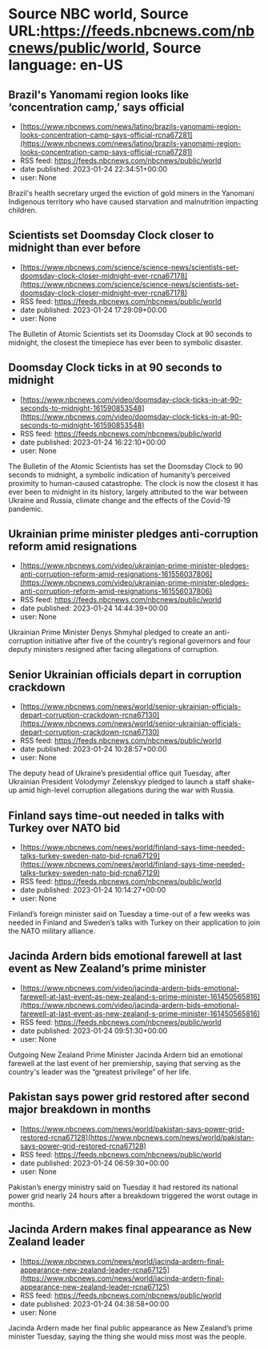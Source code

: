# Source NBC world, Source URL:https://feeds.nbcnews.com/nbcnews/public/world, Source language: en-US

## Brazil's Yanomami region looks like ‘concentration camp,’ says official
 - [https://www.nbcnews.com/news/latino/brazils-yanomami-region-looks-concentration-camp-says-official-rcna67281](https://www.nbcnews.com/news/latino/brazils-yanomami-region-looks-concentration-camp-says-official-rcna67281)
 - RSS feed: https://feeds.nbcnews.com/nbcnews/public/world
 - date published: 2023-01-24 22:34:51+00:00
 - user: None

Brazil's health secretary urged the eviction of gold miners in the Yanomani Indigenous territory who have caused starvation and malnutrition impacting  children.

## Scientists set Doomsday Clock closer to midnight than ever before
 - [https://www.nbcnews.com/science/science-news/scientists-set-doomsday-clock-closer-midnight-ever-rcna67178](https://www.nbcnews.com/science/science-news/scientists-set-doomsday-clock-closer-midnight-ever-rcna67178)
 - RSS feed: https://feeds.nbcnews.com/nbcnews/public/world
 - date published: 2023-01-24 17:29:09+00:00
 - user: None

The Bulletin of Atomic Scientists set its Doomsday Clock at 90 seconds to midnight, the closest the timepiece has ever been to symbolic disaster.

## Doomsday Clock ticks in at 90 seconds to midnight
 - [https://www.nbcnews.com/video/doomsday-clock-ticks-in-at-90-seconds-to-midnight-161590853548](https://www.nbcnews.com/video/doomsday-clock-ticks-in-at-90-seconds-to-midnight-161590853548)
 - RSS feed: https://feeds.nbcnews.com/nbcnews/public/world
 - date published: 2023-01-24 16:22:10+00:00
 - user: None

The Bulletin of the Atomic Scientists has set the Doomsday Clock to 90 seconds to midnight, a symbolic indication of humanity’s perceived proximity to human-caused catastrophe. The clock is now the closest it has ever been to midnight in its history, largely attributed to the war between Ukraine and Russia, climate change and the effects of the Covid-19 pandemic.

## Ukrainian prime minister pledges anti-corruption reform amid resignations
 - [https://www.nbcnews.com/video/ukrainian-prime-minister-pledges-anti-corruption-reform-amid-resignations-161556037806](https://www.nbcnews.com/video/ukrainian-prime-minister-pledges-anti-corruption-reform-amid-resignations-161556037806)
 - RSS feed: https://feeds.nbcnews.com/nbcnews/public/world
 - date published: 2023-01-24 14:44:39+00:00
 - user: None

Ukrainian Prime Minister Denys Shmyhal pledged to create an anti-corruption initiative after five of the country’s regional governors and four deputy ministers resigned after facing allegations of corruption.

## Senior Ukrainian officials depart in corruption crackdown
 - [https://www.nbcnews.com/news/world/senior-ukrainian-officials-depart-corruption-crackdown-rcna67130](https://www.nbcnews.com/news/world/senior-ukrainian-officials-depart-corruption-crackdown-rcna67130)
 - RSS feed: https://feeds.nbcnews.com/nbcnews/public/world
 - date published: 2023-01-24 10:28:57+00:00
 - user: None

The deputy head of Ukraine’s presidential office quit Tuesday, after Ukrainian President Volodymyr Zelenskyy pledged to launch a staff shake-up amid high-level corruption allegations during the war with Russia.

## Finland says time-out needed in talks with Turkey over NATO bid
 - [https://www.nbcnews.com/news/world/finland-says-time-needed-talks-turkey-sweden-nato-bid-rcna67129](https://www.nbcnews.com/news/world/finland-says-time-needed-talks-turkey-sweden-nato-bid-rcna67129)
 - RSS feed: https://feeds.nbcnews.com/nbcnews/public/world
 - date published: 2023-01-24 10:14:27+00:00
 - user: None

Finland’s foreign minister said on Tuesday a time-out of a few weeks was needed in Finland and Sweden’s talks with Turkey on their application to join the NATO military alliance.

## Jacinda Ardern bids emotional farewell at last event as New Zealand’s prime minister
 - [https://www.nbcnews.com/video/jacinda-ardern-bids-emotional-farewell-at-last-event-as-new-zealand-s-prime-minister-161450565816](https://www.nbcnews.com/video/jacinda-ardern-bids-emotional-farewell-at-last-event-as-new-zealand-s-prime-minister-161450565816)
 - RSS feed: https://feeds.nbcnews.com/nbcnews/public/world
 - date published: 2023-01-24 09:51:30+00:00
 - user: None

Outgoing New Zealand Prime Minister Jacinda Ardern bid an emotional farewell at the last event of her premiership, saying that serving as the country's leader was the “greatest privilege” of her life.

## Pakistan says power grid restored after second major breakdown in months
 - [https://www.nbcnews.com/news/world/pakistan-says-power-grid-restored-rcna67128](https://www.nbcnews.com/news/world/pakistan-says-power-grid-restored-rcna67128)
 - RSS feed: https://feeds.nbcnews.com/nbcnews/public/world
 - date published: 2023-01-24 06:59:30+00:00
 - user: None

Pakistan’s energy ministry said on Tuesday it had restored its national power grid nearly 24 hours after a breakdown triggered the worst outage in months.

## Jacinda Ardern makes final appearance as New Zealand leader
 - [https://www.nbcnews.com/news/world/jacinda-ardern-final-appearance-new-zealand-leader-rcna67125](https://www.nbcnews.com/news/world/jacinda-ardern-final-appearance-new-zealand-leader-rcna67125)
 - RSS feed: https://feeds.nbcnews.com/nbcnews/public/world
 - date published: 2023-01-24 04:38:58+00:00
 - user: None

Jacinda Ardern made her final public appearance as New Zealand’s prime minister Tuesday, saying the thing she would miss most was the people.
